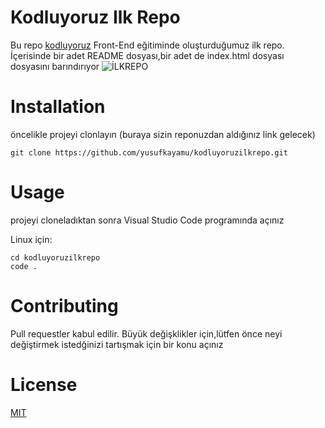 # Kodluyoruz Ilk Repo
Bu repo [kodluyoruz](https://www.kodluyoruz.org/) Front-End eğitiminde oluşturduğumuz ilk repo. İçerisinde bir adet README dosyası,bir adet de index.html dosyası dosyasını barındırıyor
![İLKREPO](https://user-images.githubusercontent.com/102528100/160611483-8925603d-cde4-4980-a295-8025dbde8cf7.png)

# Installation
öncelikle projeyi clonlayın (buraya sizin reponuzdan aldığınız link gelecek)
```
git clone https://github.com/yusufkayamu/kodluyoruzilkrepo.git
```
# Usage
projeyi cloneladıktan sonra Visual Studio Code programında açınız

Linux için:
```
cd kodluyoruzilkrepo
code .
```
# Contributing
Pull requestler kabul edilir. Büyük değişklikler için,lütfen önce neyi değiştirmek istedğinizi tartışmak için bir konu açınız 
# License
[MIT](https://choosealicense.com/licenses/mit/)
